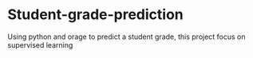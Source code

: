 # Student-grade-prediction
Using python and orage to predict a student grade, this project focus on supervised learning

